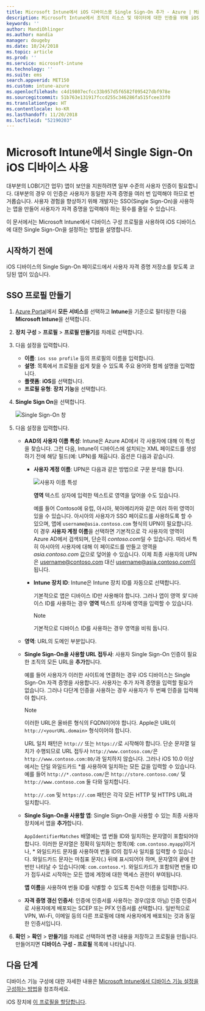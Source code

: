 ```yaml
---
title: Microsoft Intune에서 iOS 디바이스용 Single Sign-On 추가 - Azure | Microsoft Docs
description: Microsoft Intune에서 조직의 리소스 및 데이터에 대한 인증을 위해 iOS 디바이스가 암호 대신 SSO(Single Sign-On)를 사용하도록 만들거나 구성하거나 허용하거나 사용하도록 설정합니다. SSO를 사용하려면 디바이스 구성 프로필을 만들고 UPN, 디바이스 ID, 응용 프로그램 및 인증서를 입력하여 사용자와 디바이스를 인증합니다.
keywords: ''
author: MandiOhlinger
ms.author: mandia
manager: dougeby
ms.date: 10/24/2018
ms.topic: article
ms.prod: ''
ms.service: microsoft-intune
ms.technology: ''
ms.suite: ems
search.appverid: MET150
ms.custom: intune-azure
ms.openlocfilehash: c4d19807ecfcc33b957d5f6582f095427dbf978e
ms.sourcegitcommit: 51b763e131917fccd255c346286fa515fcee33f0
ms.translationtype: HT
ms.contentlocale: ko-KR
ms.lasthandoff: 11/20/2018
ms.locfileid: "52190203"
---
```

# <a name="use-single-sign-on-ios-device-in-microsoft-intune"></a>Microsoft Intune에서 Single Sign-On iOS 디바이스 사용

대부분의 LOB(기간 업무) 앱이 보안을 지원하려면 일부 수준의 사용자 인증이 필요합니다. 대부분의 경우 이 인증은 사용자가 동일한 자격 증명을 여러 번 입력해야 하므로 번거롭습니다. 사용자 경험을 향상하기 위해 개발자는 SSO(Single Sign-On)을 사용하는 앱을 만들어 사용자가 자격 증명을 입력해야 하는 횟수를 줄일 수 있습니다.

이 문서에서는 Microsoft Intune에서 디바이스 구성 프로필을 사용하여 iOS 디바이스에 대한 Single Sign-On을 설정하는 방법을 설명합니다.

## <a name="before-you-begin"></a>시작하기 전에

iOS 디바이스의 Single Sign-On 페이로드에서 사용자 자격 증명 저장소를 찾도록 코딩된 앱이 있습니다.

## <a name="create-the-sso-profile"></a>SSO 프로필 만들기

1. [Azure Portal](https://portal.azure.com)에서 **모든 서비스**를 선택하고 **Intune**을 기준으로 필터링한 다음 **Microsoft Intune**을 선택합니다.
2. **장치 구성** > **프로필** > **프로필 만들기**를 차례로 선택합니다.
3. 다음 설정을 입력합니다.

    - **이름**: `ios sso profile` 등의 프로필의 이름을 입력합니다.
    - **설명**: 목록에서 프로필을 쉽게 찾을 수 있도록 주요 용어와 함께 설명을 입력합니다.
    - **플랫폼**: **iOS**를 선택합니다.
    - **프로필 유형**: **장치 기능**을 선택합니다.

4. **Single Sign On**을 선택합니다.

    ![Single Sign-On 창](./media/sso-blade.png)

5. 다음 설정을 입력합니다. 

    - **AAD의 사용자 이름 특성**: Intune은 Azure AD에서 각 사용자에 대해 이 특성을 찾습니다. 그런 다음, Intune이 디바이스에 설치되는 XML 페이로드를 생성하기 전에 해당 필드(예: UPN)를 채웁니다. 옵션은 다음과 같습니다.
    
        - **사용자 계정 이름**: UPN은 다음과 같은 방법으로 구문 분석을 합니다.

            ![사용자 이름 특성](media/User-name-attribute.png)

            **영역** 텍스트 상자에 입력한 텍스트로 영역을 덮어쓸 수도 있습니다.

            예를 들어 Contoso에 유럽, 아시아, 북아메리카와 같은 여러 하위 영역이 있을 수 있습니다. 아시아의 사용자가 SSO 페이로드를 사용하도록 할 수 있으며, 앱에 `username@asia.contoso.com` 형식의 UPN이 필요합니다. 이 경우 **사용자 계정 이름**을 선택하면 기본적으로 각 사용자의 영역이 Azure AD에서 검색되며, 단순히 *contoso.com*일 수 있습니다. 따라서 특히 아시아의 사용자에 대해 이 페이로드를 만들고 영역을 *asia.contoso.com* 값으로 덮어쓸 수 있습니다. 이제 최종 사용자의 UPN은 username@contoso.com 대신 username@asia.contoso.com이 됩니다.

        - **Intune 장치 ID**: Intune은 Intune 장치 ID를 자동으로 선택합니다. 

            기본적으로 앱은 디바이스 ID만 사용해야 합니다. 그러나 앱이 영역 *및* 디바이스 ID를 사용하는 경우 **영역** 텍스트 상자에 영역을 입력할 수 있습니다.

            > [!NOTE]
            > 기본적으로 디바이스 ID를 사용하는 경우 영역을 비워 둡니다.

    - **영역**: URL의 도메인 부분입니다.
    
    - **Single Sign-On을 사용할 URL 접두사**: 사용자 Single Sign-On 인증이 필요한 조직의 모든 URL을 **추가**합니다. 

        예를 들어 사용자가 이러한 사이트에 연결하는 경우 iOS 디바이스는 Single Sign-On 자격 증명을 사용합니다. 사용자는 추가 자격 증명을 입력할 필요가 없습니다. 그러나 다단계 인증을 사용하는 경우 사용자가 두 번째 인증을 입력해야 합니다.

        > [!NOTE]
        > 이러한 URL은 올바른 형식의 FQDN이어야 합니다. Apple은 URL이 `http://<yourURL.domain>` 형식이어야 합니다.

        URL 일치 패턴은 `http://` 또는 `https://`로 시작해야 합니다. 단순 문자열 일치가 수행되므로 URL 접두사 `http://www.contoso.com/`은 `http://www.contoso.com:80/`과 일치하지 않습니다. 그러나 iOS 10.0 이상에서는 단일 와일드카드 \*를 사용하여 일치하는 모든 값을 입력할 수 있습니다. 예를 들어 `http://*.contoso.com/`은 `http://store.contoso.com/` 및 `http://www.contoso.com` 둘 다와 일치합니다.

        `http://.com` 및 `https://.com` 패턴은 각각 모든 HTTP 및 HTTPS URL과 일치합니다.
    
    - **Single Sign-On을 사용할 앱**: Single Sign-On을 사용할 수 있는 최종 사용자 장치에서 앱을 **추가**합니다. 

        `AppIdentifierMatches` 배열에는 앱 번들 ID와 일치하는 문자열이 포함되어야 합니다. 이러한 문자열은 정확히 일치하는 항목(예: `com.contoso.myapp`)이거나, \* 와일드카드 문자를 사용하여 번들 ID의 접두사 일치를 입력할 수 있습니다. 와일드카드 문자는 마침표 문자(.) 뒤에 표시되어야 하며, 문자열의 끝에 한 번만 나타날 수 있습니다(예: `com.contoso.*`). 와일드카드가 포함되면 번들 ID가 접두사로 시작하는 모든 앱에 계정에 대한 액세스 권한이 부여됩니다.

        **앱 이름**을 사용하여 번들 ID를 식별할 수 있도록 친숙한 이름을 입력합니다.
    
    - **자격 증명 갱신 인증서**: 인증에 인증서를 사용하는 경우(암호 아님) 인증 인증서로 사용자에게 배포되는 SCEP 또는 PFX 인증서를 선택합니다. 일반적으로 VPN, Wi-Fi, 이메일 등의 다른 프로필에 대해 사용자에게 배포되는 것과 동일한 인증서입니다.

6. **확인** > **확인** > **만들기**를 차례로 선택하여 변경 내용을 저장하고 프로필을 만듭니다. 만들어지면 **디바이스 구성 - 프로필** 목록에 나타납니다. 

## <a name="next-steps"></a>다음 단계

디바이스 기능 구성에 대한 자세한 내용은 [Microsoft Intune에서 디바이스 기능 설정을 구성하는 방법](device-features-configure.md)을 참조하세요.

iOS 장치에 [이 프로필을 할당합니다](device-profile-assign.md).
